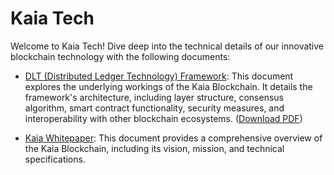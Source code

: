 # Kaia Tech

Welcome to Kaia Tech! Dive deep into the technical details of our innovative blockchain technology with the following documents:

- [DLT (Distributed Ledger Technology) Framework](./kaia-dlt-framework.md): This document explores the underlying workings of the Kaia Blockchain. It details the framework's architecture, including layer structure, consensus algorithm, smart contract functionality, security measures, and interoperability with other blockchain ecosystems. ([Download PDF](pathname:///files/9.DLT-Framework-Kaia-Chain.pdf))

- [Kaia Whitepaper](./kaia-white-paper.md): This document provides a comprehensive overview of the Kaia Blockchain, including its vision, mission, and technical specifications.
